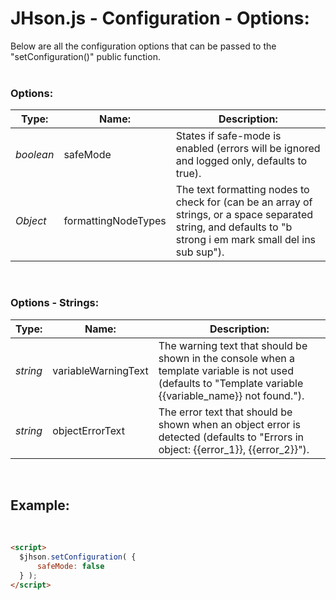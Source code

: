 # JHson.js - Configuration - Options:

Below are all the configuration options that can be passed to the "setConfiguration()" public function.
<br>
<br>


### Options:

| Type: | Name: | Description: |
| --- | --- | --- |
| *boolean* | safeMode | States if safe-mode is enabled (errors will be ignored and logged only, defaults to true). |
| *Object* | formattingNodeTypes | The text formatting nodes to check for (can be an array of strings, or a space separated string, and defaults to "b strong i em mark small del ins sub sup"). |

<br/>


### Options - Strings:

| Type: | Name: | Description: |
| --- | --- | --- |
| *string* | variableWarningText | The warning text that should be shown in the console when a template variable is not used (defaults to "Template variable {{variable_name}} not found."). |
| *string* | objectErrorText | The error text that should be shown when an object error is detected (defaults to "Errors in object: {{error_1}}, {{error_2}}"). |

<br/>


## Example:
<br/>

```markdown
<script> 
  $jhson.setConfiguration( {
      safeMode: false
  } );
</script>
```